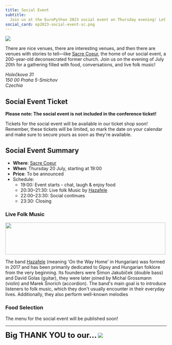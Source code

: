 ```yaml
---
title: Social Event
subtitle:
  Join us at the EuroPython 2023 social event on Thursday evening! Let's eat, chat and laugh!
social_card: ep2023-social-event-sc.png
---
```

<div style={{marginBottom: 15}}>
  <img src="/img/ep2023-social-event.png" />
</div>

There are nice venues, there are interesting venues, and then there are venues with stories to tell—like [Sacre Coeur](https://www.sacrecoeur.cz/en), the home of our social event, a 200-year-old deconsecrated former church. Join us on the evening of July 20th for a gathering filled with food, conversations, and live folk music!
<MapSocial></MapSocial>

<address>
Holečkova 31<br/>
150 00 Praha 5-Smíchov<br/>
Czechia<br/>
</address>

## Social Event Ticket ##
**Please note: The social event is not included in the conference ticket!**

Tickets for the social event will be available in our ticket shop soon! Remember, these tickets will be limited, so mark the date on your calendar and make sure to secure yours as soon as they're available.

  <!-- <ButtonWithTitle title="Interested in join the party?" text="Buy your ticket now!" href="https://tickets.europython.eu" /> -->

## Social Event Summary ##

- **Where**: [Sacre Coeur](https://www.sacrecoeur.cz/en)
- **When**: Thursday 20 July, starting at 19:00
- **Price**: To be announced
- Schedule:
    - 19:00: Event starts - chat, laugh & enjoy food
    - 20:30–21:30: Live folk Music by [Hazafele](https://www.facebook.com/profile.php?id=100053175145125)
    - 22:00–23:30: Social continues
    - 23:30: Closing


<!-- ### Raffle ###
Our social event sponsor, [Kiwi.com](https://jobs.kiwi.com) has organised a raffle! They will also have some printed flyers available at the registration desk during the conference days. These flyers will have a QR code that you can use to sign up for the raffle. Alternatively, you can use the URL above. Kiwi.com will do two rounds of raffle extractions during the social event. -->


### Live Folk Music ###
<div style={{marginBottom: 15}}>
  <img src="/img/photos/social_event_band_hazafele.JPG" width="500" height="100" />
</div>

The band [Hazafele](https://www.facebook.com/profile.php?id=100053175145125) (meaning 'On the Way Home' in Hungarian) was formed in 2017 and has been primarily dedicated to Gipsy and Hungarian folklore from the very beginning. Its founders were Šimon Jakubíček (double bass) and David Golas (guitar), they were later joined by Michal Grossmann (violin) and Marek Šnorich (accordion). The band's main goal is to introduce listeners to folk music, which they don't usually encounter in their everyday lives. Additionally, they also perform well-known melodies

### Food Selection
The menu for the social event will be published soon!

<!-- *Please note the Sacre Coeur is a cashless venue and only accept card/ contactless payments.* -->
---
<font size="+2.5">**Big THANK YOU to our...**</font>
<a className="img" target="_blank" href="https://jobs.kiwi.com/">
  <img src="/img/logos/sponsor_logos/Kiwi.com_SocialEventSponsor.svg"/>
</a>
